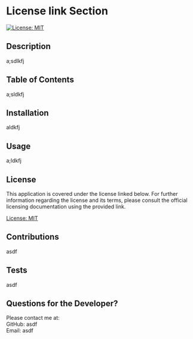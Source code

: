 # License link Section

  [![License: MIT](https://img.shields.io/badge/License-MIT-blue.svg)](https://opensource.org/licenses/MIT)

  ## Description

  a;sdlkfj

  ## Table of Contents 

  a;sldkfj 
    
  ## Installation

  aldkfj

  ## Usage

  a;ldkfj

  ## License

  This application is covered under the license linked below.  For further information regarding the license and its terms, please consult the official licensing documentation using the provided link.
  
  [License: MIT](https://opensource.org/licenses/MIT)

  ## Contributions

  asdf

  ## Tests

  asdf

  ## Questions for the Developer?

  Please contact me at:  
  GitHub: asdf  
  Email: asdf
  